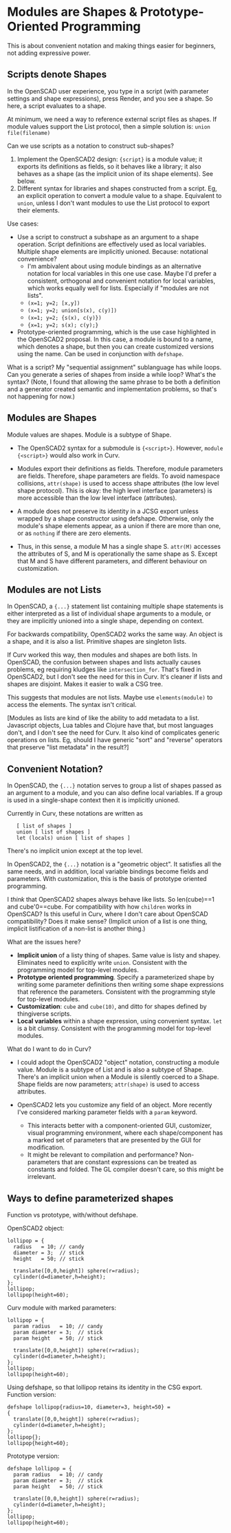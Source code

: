 # Modules are Shapes & Prototype-Oriented Programming

This is about convenient notation and making things easier for beginners,
not adding expressive power.

## Scripts denote Shapes
In the OpenSCAD user experience, you type in a script (with parameter settings
and shape expressions), press Render, and you see a shape.
So here, a script evaluates to a shape.

At minimum, we need a way to reference external script files as shapes.
If module values support the List protocol, then a simple solution is:
   `union file(filename)`

Can we use scripts as a notation to construct sub-shapes?
 1. Implement the OpenSCAD2 design: `{script}` is a module value; it exports
    its definitions as fields, so it behaves like a library; it also behaves
    as a shape (as the implicit union of its shape elements). See below.
 2. Different syntax for libraries and shapes constructed from a script.
    Eg, an explicit operation to convert a module value to a shape.
    Equivalent to `union`, unless I don't want modules to use the List
    protocol to export their elements.

Use cases:
 * Use a script to construct a subshape as an argument to a shape operation.
   Script definitions are effectively used as local variables.
   Multiple shape elements are implicitly unioned.
   Because: notational convenience?
   * I'm ambivalent about using module bindings as an alternative notation
     for local variables in this one use case. Maybe I'd prefer a consistent,
     orthogonal and convenient notation for local variables, which works
     equally well for lists. Especially if "modules are not lists".
   * `(x=1; y=2; [x,y])`
   * `(x=1; y=2; union[s(x), c(y)])`
   * `(x=1; y=2; {s(x), c(y)})`
   * `{x=1; y=2; s(x); c(y);}`
 * Prototype-oriented programming, which is the use case highlighted in
   the OpenSCAD2 proposal. In this case, a module is bound to a name,
   which denotes a shape, but then you can create customized versions using
   the name. Can be used in conjunction with `defshape`.

What is a script? My "sequential assignment" sublanguage has while loops.
Can you generate a series of shapes from inside a while loop?
What's the syntax? (Note, I found that allowing the same phrase to be both
a definition and a generator created semantic and implementation problems,
so that's not happening for now.)

## Modules are Shapes
Module values are shapes. Module is a subtype of Shape.

* The OpenSCAD2 syntax for a submodule is `{<script>}`.
  However, `module {<script>}` would also work in Curv.

* Modules export their definitions as fields. Therefore, module parameters
  are fields. Therefore, shape parameters are fields. To avoid namespace
  collisions, `attr(shape)` is used to access shape attributes (the low level
  shape protocol). This is okay: the high level interface (parameters) is more
  accessible than the low level interface (attributes).

* A module does not preserve its identity in a JCSG export unless wrapped
  by a shape constructor using defshape. Otherwise, only the module's shape
  elements appear, as a union if there are more than one, or as `nothing` if
  there are zero elements.

* Thus, in this sense, a module M has a single shape S.
  `attr(M)` accesses the attributes of S, and M is operationally the same
  shape as S. Except that M and S have different parameters,
  and different behaviour on customization.

## Modules are not Lists
In OpenSCAD, a `{...}` statement list containing multiple shape statements
is either interpreted as a list of individual shape arguments to a module,
or they are implicitly unioned into a single shape, depending on context.

For backwards compatibility, OpenSCAD2 works the same way. An object is a
shape, and it is also a list. Primitive shapes are singleton lists.

If Curv worked this way, then modules and shapes are both lists.
In OpenSCAD, the confusion between shapes and lists actually causes problems,
eg requiring kludges like `intersection_for`. That's fixed in OpenSCAD2, but
I don't see the need for this in Curv. It's cleaner if lists and shapes are
disjoint. Makes it easier to walk a CSG tree.

This suggests that modules are not lists. Maybe use `elements(module)`
to access the elements. The syntax isn't critical.

[Modules as lists are kind of like the ability to add metadata to a list.
Javascript objects, Lua tables and Clojure have that, but most languages don't,
and I don't see the need for Curv. It also kind of complicates generic
operations on lists. Eg, should I have generic "sort" and "reverse" operators
that preserve "list metadata" in the result?]

## Convenient Notation?
In OpenSCAD, the `{...}` notation serves to group a list of shapes passed
as an argument to a module, and you can also define local variables.
If a group is used in a single-shape context then it is implicitly unioned.

Currently in Curv, these notations are written as
```
   [ list of shapes ]
   union [ list of shapes ]
   let (locals) union [ list of shapes ]
```
There's no implicit union except at the top level.

In OpenSCAD2, the `{...}` notation is a "geometric object". It satisfies all
the same needs, and in addition, local variable bindings become fields
and parameters. With customization, this is the basis of prototype oriented
programming.

I *think* that OpenSCAD2 shapes always behave like lists.
So len(cube)==1 and cube'0==cube. For compatibility with how `children`
works in OpenSCAD? Is this useful in Curv, where I don't care about OpenSCAD
compatibility? Does it make sense? (Implicit union of a list is one thing,
implicit listification of a non-list is another thing.)

What are the issues here?
* **Implicit union** of a listy thing of shapes. Same value is listy and shapey.
  Eliminates need to explicitly write `union`.
  Consistent with the programming model for top-level modules.
* **Prototype oriented programming**.
  Specify a parameterized shape by writing some parameter definitions
  then writing some shape expressions that reference the parameters.
  Consistent with the programming style for top-level modules.
* **Customization**: `cube` and `cube(10)`, and ditto for shapes defined
  by thingiverse scripts.
* **Local variables** within a shape expression, using convenient syntax.
  `let` is a bit clumsy.
  Consistent with the programming model for top-level modules.

What do I want to do in Curv?

* I could adopt the OpenSCAD2 "object" notation, constructing a module value.
  Module is a subtype of List and is also a subtype of Shape.
  There's an implicit union when a Module is silently coerced to a Shape.
  Shape fields are now parameters; `attr(shape)` is used to access attributes.

* OpenSCAD2 lets you customize any field of an object.
  More recently I've considered marking parameter fields with a `param`
  keyword.
  * This interacts better with a component-oriented GUI, customizer, visual
    programming environment, where each shape/component has a marked set of
    parameters that are presented by the GUI for modification.
  * It might be relevant to compilation and performance? Non-parameters that
    are constant expressions can be treated as constants and folded.
    The GL compiler doesn't care, so this might be irrelevant.

## Ways to define parameterized shapes
Function vs prototype, with/without defshape.

OpenSCAD2 object:
```
lollipop = {
  radius   = 10; // candy
  diameter = 3;  // stick
  height   = 50; // stick

  translate([0,0,height]) sphere(r=radius);
  cylinder(d=diameter,h=height);
};
lollipop;
lollipop(height=60);
```
Curv module with marked parameters:
```
lollipop = {
  param radius   = 10; // candy
  param diameter = 3;  // stick
  param height   = 50; // stick

  translate([0,0,height]) sphere(r=radius);
  cylinder(d=diameter,h=height);
};
lollipop;
lollipop(height=60);
```
Using defshape, so that lollipop retains its identity in the CSG export.
Function version:
```
defshape lollipop{radius=10, diameter=3, height=50} =
{
  translate([0,0,height]) sphere(r=radius);
  cylinder(d=diameter,h=height);
};
lollipop{};
lollipop{height=60};
```
Prototype version:
```
defshape lollipop = {
  param radius   = 10; // candy
  param diameter = 3;  // stick
  param height   = 50; // stick

  translate([0,0,height]) sphere(r=radius);
  cylinder(d=diameter,h=height);
};
lollipop;
lollipop(height=60);
```
